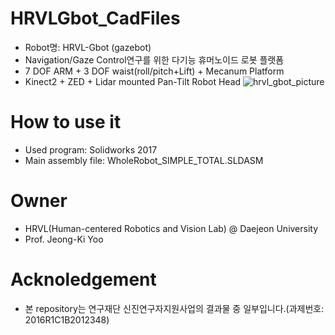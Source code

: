 # HRVLGbot_CadFiles
- Robot명: HRVL-Gbot (gazebot)
- Navigation/Gaze Control연구를 위한 다기능 휴머노이드 로봇 플랫폼
- 7 DOF ARM + 3 DOF waist(roll/pitch+Lift) + Mecanum Platform
- Kinect2 + ZED + Lidar mounted Pan-Tilt Robot Head
![hrvl_gbot_picture](https://user-images.githubusercontent.com/29231446/59944034-bdb4d800-949e-11e9-9137-ae9d8b1f9bb7.png)

# How to use it
- Used program: Solidworks 2017
- Main assembly file: WholeRobot_SIMPLE_TOTAL.SLDASM

# Owner
- HRVL(Human-centered Robotics and Vision Lab) @ Daejeon University
- Prof. Jeong-Ki Yoo

# Acknoledgement
- 본 repository는 연구재단 신진연구자지원사업의 결과물 중 일부입니다.(과제번호: 2016R1C1B2012348)

